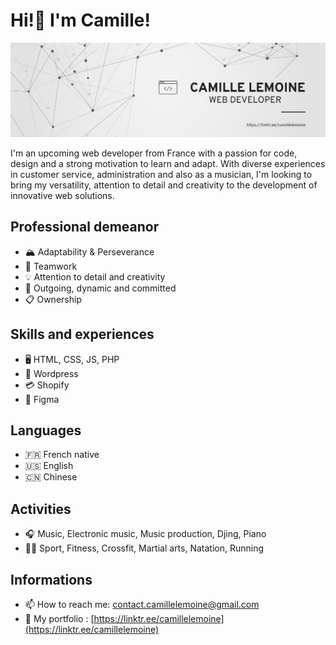 # Hi!👋 I'm Camille! 
![Intro-banner](/Banner.png)

I'm an upcoming web developer from France with a passion for code, design and a strong motivation to learn and adapt. With diverse experiences in customer service, administration and also as a musician, I'm looking to bring my versatility, attention to detail and creativity to the development of innovative web solutions.  

## Professional demeanor

* 🏔 Adaptability & Perseverance
* 🤝 Teamwork
* 💡 Attention to detail and creativity
* 🚀 Outgoing, dynamic and committed
* 📋 Ownership

## Skills and experiences 

* 🖥 HTML, CSS, JS, PHP
* 📝 Wordpress
* 💳 Shopify 
* 📐 Figma

## Languages

* 🇫🇷 French native
* 🇺🇸 English 
* 🇨🇳 Chinese 

## Activities 

* 🎧 Music, Electronic music, Music production, Djing, Piano
* 🏋️‍♂️ Sport, Fitness, Crossfit, Martial arts, Natation, Running

## Informations 

* 📫 How to reach me: <a href="mailto:contact.camillelemoine@gmail.com">contact.camillelemoine@gmail.com</a>
* 📁 My portfolio : [https://linktr.ee/camillelemoine](https://linktr.ee/camillelemoine)
  


